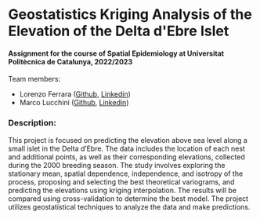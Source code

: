 <h1 align="left"> Geostatistics Kriging Analysis of the Elevation of the Delta d'Ebre Islet </h1>

<h4 align="left">Assignment for the course of  Spatial Epidemiology at Universitat Politècnica de Catalunya, 2022/2023</h4>

<p align="left"> Team members:
<ul>
  <li>Lorenzo Ferrara (<a href="https://github.com/lorenzoferrara/" target="_blank">Github</a>, <a href="https://www.linkedin.com/in/lorenzo-ferrara-567211244/" target="_blank">Linkedin</a>) </li> 
  <li>Marco Lucchini (<a href="https://github.com/marcolucchini/" target="_blank">Github</a>, <a href="https://www.linkedin.com/in/marco-lucchini-294801218/" target="_blank">Linkedin</a>)</li>
</ul>
</p>

<h3 align="left">Description:</h3>
<p align="left">This project is focused on predicting the elevation above sea level along a small islet in the Delta d’Ebre. The data includes the location of each nest and additional points, as well as their corresponding elevations, collected during the 2000 breeding season. The study involves exploring the stationary mean, spatial dependence, independence, and isotropy of the process, proposing and selecting the best theoretical variograms, and predicting the elevations using kriging interpolation. The results will be compared using cross-validation to determine the best model. The project utilizes geostatistical techniques to analyze the data and make predictions.</p>
